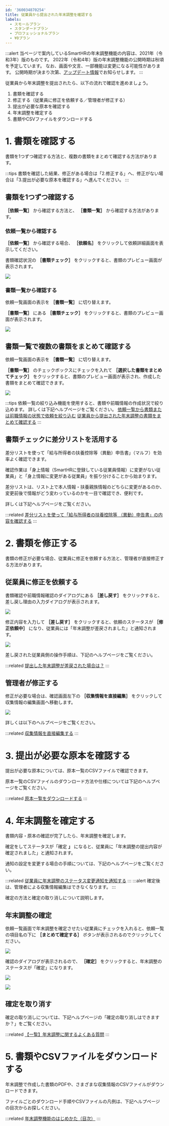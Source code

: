 ```yaml
---
id: '360034870254'
title: 従業員から提出された年末調整を確認する
labels:
  - スモールプラン
  - スタンダードプラン
  - プロフェッショナルプラン
  - ¥0プラン
---
```

:::alert
当ページで案内しているSmartHRの年末調整機能の内容は、2021年（令和3年）版のものです。
2022年（令和4年）版の年末調整機能の公開時期は秋頃を予定しています。
なお、画面や文言、一部機能は変更になる可能性があります。
公開時期が決まり次第、[アップデート情報](https://smarthr.jp/update)でお知らせします。
:::

従業員から年末調整を提出されたら、以下の流れで確認を進めましょう。

1.  書類を確認する
2.  修正する（従業員に修正を依頼する／管理者が修正する）
3.  提出が必要な原本を確認する
4.  年末調整を確定する
5.  書類やCSVファイルをダウンロードする

# 1\. 書類を確認する

書類を1つずつ確認する方法と、複数の書類をまとめて確認する方法があります。

:::tips
書類を確認した結果、修正がある場合は「2.修正する」へ、修正がない場合は「3.提出が必要な原本を確認する」へ進んでください。
:::

## 書類を1つずつ確認する

 **［依頼一覧］** から確認する方法と、 **［書類一覧］** から確認する方法があります。

### 依頼一覧から確認する

 **［依頼一覧］** から確認する場合、 **［依頼名］** をクリックして依頼詳細画面を表示してください。

書類確認状況の **［書類チェック］** をクリックすると、書類のプレビュー画面が表示されます。

![](./00________SmartHR____________.png)

### 書類一覧から確認する

依頼一覧画面の表示を **［書類一覧］** に切り替えます。

 **［書類一覧］** にある **［書類チェック］** をクリックすると、書類のプレビュー画面が表示されます。

![](./01________SmartHR____________.png)

## 書類一覧で複数の書類をまとめて確認する

依頼一覧画面の表示を **［書類一覧］** に切り替えます。

 **［書類一覧］** のチェックボックスにチェックを入れて **［選択した書類をまとめてチェック］** をクリックすると、書類のプレビュー画面が表示され、作成した書類をまとめて確認できます。

![](./02________SmartHR____________.png)

:::tips
依頼一覧の絞り込み機能を使用すると、書類や前職情報の作成状況で絞り込めます。
詳しくは下記ヘルプページをご覧ください。
[依頼一覧から書類または前職情報の状態で依頼を絞り込む](https://knowledge.smarthr.jp/hc/ja/articles/4405432019481)
[従業員から提出された年末調整の書類をまとめて確認する](https://knowledge.smarthr.jp/hc/ja/articles/360055393313)
:::

## 書類チェックに差分リストを活用する

差分リストを使って「給与所得者の扶養控除等（異動）申告書」（マルフ）を効率よく確認できます。

確認作業は「身上情報（SmartHRに登録している従業員情報）に変更がない従業員」と「身上情報に変更がある従業員」を振り分けることから始まります。

差分リストは、リスト上で本人情報・扶養親族情報のどちらに変更があるのか、変更前後で情報がどう変わっているのかを一目で確認でき、便利です。

詳しくは下記ヘルプページをご覧ください。

:::related
[差分リストを使って「給与所得者の扶養控除等 （異動）申告書」の内容を確認する](https://knowledge.smarthr.jp/hc/ja/articles/4405540222873/)
:::

# 2\. 書類を修正する

書類の修正が必要な場合、従業員に修正を依頼する方法と、管理者が直接修正する方法があります。

## 従業員に修正を依頼する

書類確認や前職情報確認のダイアログにある **［差し戻す］** をクリックすると、差し戻し理由の入力ダイアログが表示されます。

![](./03________SmartHR____________.png)

修正内容を入力して **［差し戻す］** をクリックすると、依頼のステータスが **［修正依頼中］** になり、従業員には「年末調整が差戻されました」と通知されます。

![](./04________SmartHR____________.png)

差し戻された従業員側の操作手順は、下記のヘルプページをご覧ください。

:::related
[提出した年末調整が差戻された場合は？](https://knowledge.smarthr.jp/hc/ja/articles/360035370073)
:::

## 管理者が修正する

修正が必要な場合は、確認画面左下の **［収集情報を直接編集］** をクリックして収集情報の編集画面へ移動します。

![](./05________SmartHR____________.png)

詳しくは以下のヘルプページをご覧ください。

:::related
[収集情報を直接編集する](https://knowledge.smarthr.jp/hc/ja/articles/360035657114)
:::

# 3\. 提出が必要な原本を確認する

提出が必要な原本については、原本一覧のCSVファイルで確認できます。

原本一覧のCSVファイルのダウンロード方法や仕様については下記のヘルプページをご覧ください。

:::related
[原本一覧をダウンロードする](https://knowledge.smarthr.jp/hc/ja/articles/360054094953)
:::

# 4\. 年末調整を確定する

書類内容・原本の確認が完了したら、年末調整を確定します。

確定をしてステータスが「確定 **」** になると、従業員に「年末調整の提出内容が確定されました」と通知されます。

通知の設定を変更する場合の手順については、下記のヘルプページをご覧ください。

:::related
[従業員に年末調整のステータス変更通知を通知する](https://knowledge.smarthr.jp/hc/ja/articles/360035370373)
:::
:::alert
確定後は、管理者による収集情報編集はできなくなります。
:::

確定の方法と確定の取り消しについて説明します。

## 年末調整の確定

依頼一覧画面で年末調整を確定させたい従業員にチェックを入れると、依頼一覧の項目名の下に **［まとめて確定する］** ボタンが表示されるのでクリックしてください。

![](./06________SmartHR____________.png)

確認のダイアログが表示されるので、 **［確定］** をクリックすると、年末調整のステータスが「確定」になります。

![](./07________SmartHR____________.png)

![](./08________SmartHR____________.png)

## 確定を取り消す

確定の取り消しについては、下記ヘルプページの「確定の取り消しはできますか？」をご覧ください。

:::related
[【一覧】年末調整に関するよくある質問](https://knowledge.smarthr.jp/hc/ja/articles/360035370153)
:::

# 5\. 書類やCSVファイルをダウンロードする

年末調整で作成した書類のPDFや、さまざまな収集情報のCSVファイルがダウンロードできます。

ファイルごとのダウンロード手順やCSVファイルの凡例は、下記ヘルプページの目次からお探しください。

:::related
[年末調整機能のはじめかた（目次）](https://knowledge.smarthr.jp/hc/ja/articles/360035370013)
:::
